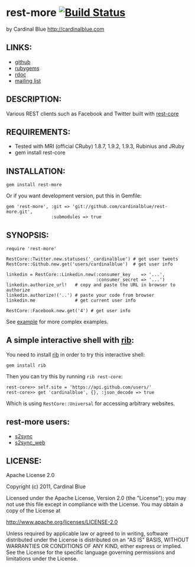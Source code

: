 # rest-more [![Build Status](http://travis-ci.org/godfat/rest-more.png)](http://travis-ci.org/godfat/rest-more)

by Cardinal Blue <http://cardinalblue.com>

## LINKS:

* [github](https://github.com/cardinalblue/rest-more)
* [rubygems](http://rubygems.org/gems/rest-more)
* [rdoc](http://rdoc.info/projects/cardinalblue/rest-more)
* [mailing list](http://groups.google.com/group/rest-core/topics)

## DESCRIPTION:

Various REST clients such as Facebook and Twitter built with [rest-core][]

[rest-core]: https://github.com/cardinalblue/rest-core

## REQUIREMENTS:

* Tested with MRI (official CRuby) 1.8.7, 1.9.2, 1.9.3, Rubinius and JRuby
* gem install rest-core

## INSTALLATION:

    gem install rest-more

Or if you want development version, put this in Gemfile:

    gem 'rest-more', :git => 'git://github.com/cardinalblue/rest-more.git',
                     :submodules => true

## SYNOPSIS:

    require 'rest-more'

    RestCore::Twitter.new.statuses('_cardinalblue') # get user tweets
    RestCore::Github.new.get('users/cardinalblue')  # get user info

    linkedin = RestCore::Linkedin.new(:consumer_key    => '...',
                                      :consumer_secret => '...')
    linkedin.authorize_url!   # copy and paste the URL in browser to authorize
    linkedin.authorize!('..') # paste your code from browser
    linkedin.me               # get current user info

    RestCore::Facebook.new.get('4') # get user info

See [example][] for more complex examples.

[example]: https://github.com/cardinalblue/rest-more/tree/master/example

## A simple interactive shell with [rib][]:

You need to install [rib][] in order to try this interactive shell:

    gem install rib

Then you can try this by running `rib rest-core`:

    rest-core>> self.site = 'https://api.github.com/users/'
    rest-core>> get 'cardinalblue', {}, :json_decode => true

Which is using `RestCore::Universal` for accessing arbitrary websites.

[rib]: https://github.com/godfat/rib

## rest-more users:

* [s2sync](https://github.com/brucehsu/s2sync)
* [s2sync_web](https://github.com/brucehsu/s2sync_web)

## LICENSE:

Apache License 2.0

Copyright (c) 2011, Cardinal Blue

Licensed under the Apache License, Version 2.0 (the "License");
you may not use this file except in compliance with the License.
You may obtain a copy of the License at

   <http://www.apache.org/licenses/LICENSE-2.0>

Unless required by applicable law or agreed to in writing, software
distributed under the License is distributed on an "AS IS" BASIS,
WITHOUT WARRANTIES OR CONDITIONS OF ANY KIND, either express or implied.
See the License for the specific language governing permissions and
limitations under the License.
